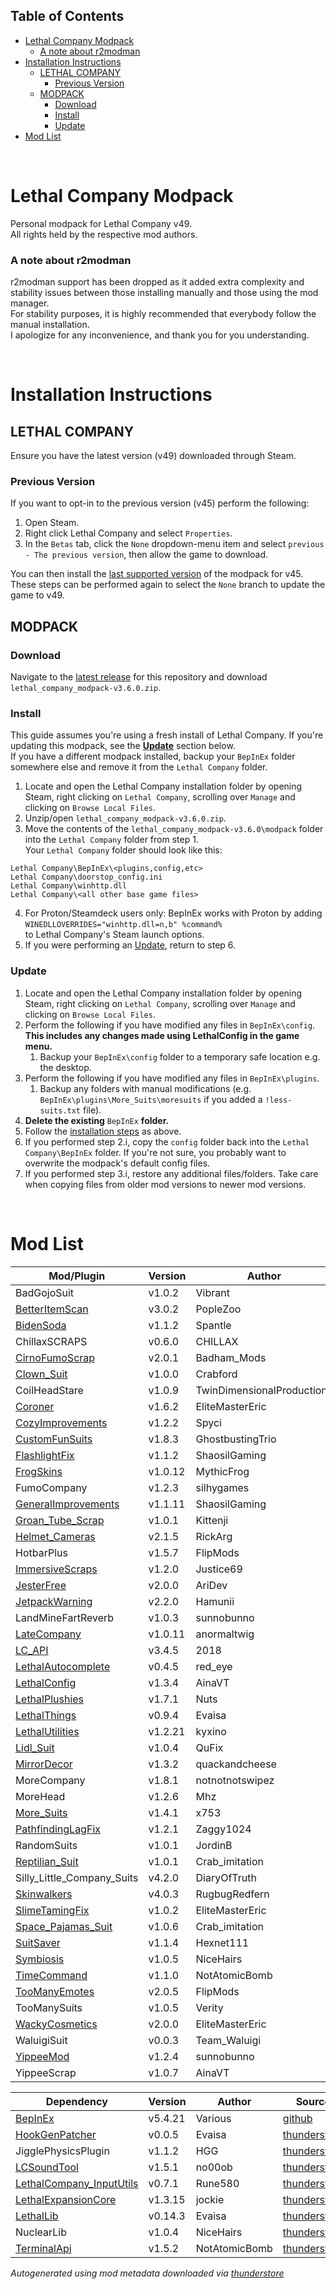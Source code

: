 ## Table of Contents

- [Lethal Company Modpack](#lethal-company-modpack)
    - [A note about r2modman](#a-note-about-r2modman)
- [Installation Instructions](#installation-instructions)
  - [LETHAL COMPANY](#lethal-company)
    - [Previous Version](#previous-version)
  - [MODPACK](#modpack)
    - [Download](#download)
    - [Install](#install)
    - [Update](#update)
- [Mod List](#mod-list)

<br>

# Lethal Company Modpack
Personal modpack for Lethal Company v49.\
All rights held by the respective mod authors.

### A note about r2modman
r2modman support has been dropped as it added extra complexity and stability issues between those installing manually and those using the mod manager.\
For stability purposes, it is highly recommended that everybody follow the manual installation.\
I apologize for any inconvenience, and thank you for you understanding.

<br>

# Installation Instructions
## LETHAL COMPANY
Ensure you have the latest version (v49) downloaded through Steam. 

### Previous Version
If you want to opt-in to the previous version (v45) perform the following:
1. Open Steam.
2. Right click Lethal Company and select `Properties`.
3. In the `Betas` tab, click the `None` dropdown-menu item and select `previous - The previous version`, then allow the game to download.

You can then install the [last supported version](https://github.com/konovic/lethal_company_modpack/releases/tag/v2.7.0) of the modpack for v45.\
These steps can be performed again to select the `None` branch to update the game to v49.

## MODPACK

### Download
Navigate to the [latest release](https://github.com/konovic/lethal_company_modpack/releases/latest) for this repository and download `lethal_company_modpack-v3.6.0.zip`.

### Install
This guide assumes you're using a fresh install of Lethal Company. If you're updating this modpack, see the [**Update**](#update) section below.\
If you have a different modpack installed, backup your `BepInEx` folder somewhere else and remove it from the `Lethal Company` folder.
1. Locate and open the Lethal Company installation folder by opening Steam, right clicking on `Lethal Company`, scrolling over `Manage` and clicking on `Browse Local Files`.
2. Unzip/open `lethal_company_modpack-v3.6.0.zip`.
3. Move the contents of the `lethal_company_modpack-v3.6.0\modpack` folder into the `Lethal Company` folder from step 1.\
Your `Lethal Company` folder should look like this:
```
Lethal Company\BepInEx\<plugins,config,etc>
Lethal Company\doorstop_config.ini
Lethal Company\winhttp.dll
Lethal Company\<all other base game files>
```
4. For Proton/Steamdeck users only: BepInEx works with Proton by adding\
`WINEDLLOVERRIDES="winhttp.dll=n,b" %command%`\
to Lethal Company's Steam launch options.
5. If you were performing an [Update](#update), return to step 6.

### Update
1. Locate and open the Lethal Company installation folder by opening Steam, right clicking on `Lethal Company`, scrolling over `Manage` and clicking on `Browse Local Files`.
2. Perform the following if you have modified any files in `BepInEx\config`. **This includes any changes made using LethalConfig in the game menu.**
    1. Backup your `BepInEx\config` folder to a temporary safe location e.g. the desktop.
3. Perform the following if you have modified any files in `BepInEx\plugins`.
    1. Backup any folders with manual modifications (e.g. `BepInEx\plugins\More_Suits\moresuits` if you added a `!less-suits.txt` file).
4. **Delete the existing** `BepInEx` **folder.**
5. Follow the [installation steps](#modpack) as above.
6. If you performed step 2.i, copy the `config` folder back into the `Lethal Company\BepInEx` folder. If you're not sure, you probably want to overwrite the modpack's default config files.
7. If you performed step 3.i, restore any additional files/folders. Take care when copying files from older mod versions to newer mod versions.

<br>

# Mod List
| Mod/Plugin                                                                              | Version | Author                     | Source                                                                                              |
| --------------------------------------------------------------------------------------- | ------- | -------------------------- | --------------------------------------------------------------------------------------------------- |
| BadGojoSuit                                                                             | v1.0.2  | Vibrant                    | [thunderstore](https://thunderstore.io/c/lethal-company/p/Vibrant/BadGojoSuit)                      |
| [BetterItemScan](https://github.com/PopleZoo/BetterItemScan)                            | v3.0.2  | PopleZoo                   | [thunderstore](https://thunderstore.io/c/lethal-company/p/PopleZoo/BetterItemScan)                  |
| [BidenSoda](https://thunderstore.io/c/lethal-company/p/Spantle/BidenSoda)               | v1.1.2  | Spantle                    | [thunderstore](https://thunderstore.io/c/lethal-company/p/Spantle/BidenSoda)                        |
| ChillaxSCRAPS                                                                           | v0.6.0  | CHILLAX                    | [thunderstore](https://thunderstore.io/c/lethal-company/p/CHILLAX/ChillaxSCRAPS)                    |
| [CirnoFumoScrap](https://github.com/Badhamknibbs/Cirno-Fumo-Scrap-mod_LC)               | v2.0.1  | Badham_Mods                | [thunderstore](https://thunderstore.io/c/lethal-company/p/Badham_Mods/CirnoFumoScrap)               |
| [Clown_Suit](https://thunderstore.io/c/lethal-company/p/x753/More_Suits/)               | v1.0.0  | Crabford                   | [thunderstore](https://thunderstore.io/c/lethal-company/p/Crabford/Clown_Suit)                      |
| CoilHeadStare                                                                           | v1.0.9  | TwinDimensionalProductions | [thunderstore](https://thunderstore.io/c/lethal-company/p/TwinDimensionalProductions/CoilHeadStare) |
| [Coroner](https://github.com/EliteMasterEric/Coroner)                                   | v1.6.2  | EliteMasterEric            | [thunderstore](https://thunderstore.io/c/lethal-company/p/EliteMasterEric/Coroner)                  |
| [CozyImprovements](https://github.com/ricky-davis/CozyImprovements)                     | v1.2.2  | Spyci                      | [thunderstore](https://thunderstore.io/c/lethal-company/p/Spyci/CozyImprovements)                   |
| [CustomFunSuits](https://www.google.com)                                                | v1.8.3  | GhostbustingTrio           | [thunderstore](https://thunderstore.io/c/lethal-company/p/GhostbustingTrio/CustomFunSuits)          |
| [FlashlightFix](https://github.com/Shaosil/LethalCompanyMods-FlashlightFix)             | v1.1.2  | ShaosilGaming              | [thunderstore](https://thunderstore.io/c/lethal-company/p/ShaosilGaming/FlashlightFix)              |
| [FrogSkins](https://twitter.com/mythicfroggo)                                           | v1.0.12 | MythicFrog                 | [thunderstore](https://thunderstore.io/c/lethal-company/p/MythicFrog/FrogSkins)                     |
| FumoCompany                                                                             | v1.2.3  | silhygames                 | [thunderstore](https://thunderstore.io/c/lethal-company/p/silhygames/FumoCompany)                   |
| [GeneralImprovements](https://github.com/Shaosil/LethalCompanyMods-GeneralImprovements) | v1.1.11 | ShaosilGaming              | [thunderstore](https://thunderstore.io/c/lethal-company/p/ShaosilGaming/GeneralImprovements)        |
| [Groan_Tube_Scrap](https://github.com/ChrisFeline)                                      | v1.0.1  | Kittenji                   | [thunderstore](https://thunderstore.io/c/lethal-company/p/Kittenji/Groan_Tube_Scrap)                |
| [Helmet_Cameras](https://github.com/The0therOne/Helmet_Cameras)                         | v2.1.5  | RickArg                    | [thunderstore](https://thunderstore.io/c/lethal-company/p/RickArg/Helmet_Cameras)                   |
| HotbarPlus                                                                              | v1.5.7  | FlipMods                   | [thunderstore](https://thunderstore.io/c/lethal-company/p/FlipMods/HotbarPlus)                      |
| [ImmersiveScraps](https://discord.com/channels/1168655651455639582/1195454016021340322) | v1.2.0  | Justice69                  | [thunderstore](https://thunderstore.io/c/lethal-company/p/Justice69/ImmersiveScraps)                |
| [JesterFree](https://github.com/AriDeve/JesterFree)                                     | v2.0.0  | AriDev                     | [thunderstore](https://thunderstore.io/c/lethal-company/p/AriDev/JesterFree)                        |
| [JetpackWarning](https://github.com/Hamunii/JetpackWarning)                             | v2.2.0  | Hamunii                    | [thunderstore](https://thunderstore.io/c/lethal-company/p/Hamunii/JetpackWarning)                   |
| LandMineFartReverb                                                                      | v1.0.3  | sunnobunno                 | [thunderstore](https://thunderstore.io/c/lethal-company/p/sunnobunno/LandMineFartReverb)            |
| [LateCompany](https://github.com/ANormalTwig/LC-LateCompany)                            | v1.0.11 | anormaltwig                | [thunderstore](https://thunderstore.io/c/lethal-company/p/anormaltwig/LateCompany)                  |
| [LC_API](https://github.com/steven4547466/LC-API)                                       | v3.4.5  | 2018                       | [thunderstore](https://thunderstore.io/c/lethal-company/p/2018/LC_API)                              |
| [LethalAutocomplete](https://github.com/IlyaChichkov/LethalAutocompleteMod)             | v0.4.5  | red_eye                    | [thunderstore](https://thunderstore.io/c/lethal-company/p/red_eye/LethalAutocomplete)               |
| [LethalConfig](https://github.com/AinaVT/LethalConfig)                                  | v1.3.4  | AinaVT                     | [thunderstore](https://thunderstore.io/c/lethal-company/p/AinaVT/LethalConfig)                      |
| [LethalPlushies](https://steamcommunity.com/id/Bohdie/)                                 | v1.7.1  | Nuts                       | [thunderstore](https://thunderstore.io/c/lethal-company/p/Nuts/LethalPlushies)                      |
| [LethalThings](https://github.com/EvaisaDev/LethalThings)                               | v0.9.4  | Evaisa                     | [thunderstore](https://thunderstore.io/c/lethal-company/p/Evaisa/LethalThings)                      |
| [LethalUtilities](https://discord.gg/rzQcgRDQw3)                                        | v1.2.21 | kyxino                     | [thunderstore](https://thunderstore.io/c/lethal-company/p/kyxino/LethalUtilities)                   |
| [Lidl_Suit](https://www.lidl.de)                                                        | v1.0.4  | QuFix                      | [thunderstore](https://thunderstore.io/c/lethal-company/p/QuFix/Lidl_Suit)                          |
| [MirrorDecor](https://github.com/quackandcheese/MirrorDecor)                            | v1.3.2  | quackandcheese             | [thunderstore](https://thunderstore.io/c/lethal-company/p/quackandcheese/MirrorDecor)               |
| MoreCompany                                                                             | v1.8.1  | notnotnotswipez            | [thunderstore](https://thunderstore.io/c/lethal-company/p/notnotnotswipez/MoreCompany)              |
| MoreHead                                                                                | v1.2.6  | Mhz                        | [thunderstore](https://thunderstore.io/c/lethal-company/p/Mhz/MoreHead)                             |
| [More_Suits](https://github.com/x753/Lethal-Company-More-Suits)                         | v1.4.1  | x753                       | [thunderstore](https://thunderstore.io/c/lethal-company/p/x753/More_Suits)                          |
| [PathfindingLagFix](https://github.com/Zaggy1024/LC_PathfindingLagFix/)                 | v1.2.1  | Zaggy1024                  | [thunderstore](https://thunderstore.io/c/lethal-company/p/Zaggy1024/PathfindingLagFix)              |
| RandomSuits                                                                             | v1.0.1  | JordinB                    | [thunderstore](https://thunderstore.io/c/lethal-company/p/JordinB/RandomSuits)                      |
| [Reptilian_Suit](https://github.com/x753/Lethal-Company-More-Suits)                     | v1.0.1  | Crab_imitation             | [thunderstore](https://thunderstore.io/c/lethal-company/p/Crab_imitation/Reptilian_Suit)            |
| Silly_Little_Company_Suits                                                              | v4.2.0  | DiaryOfTruth               | [thunderstore](https://thunderstore.io/c/lethal-company/p/DiaryOfTruth/Silly_Little_Company_Suits)  |
| [Skinwalkers](https://rugbug.net/skinwalkers)                                           | v4.0.3  | RugbugRedfern              | [thunderstore](https://thunderstore.io/c/lethal-company/p/RugbugRedfern/Skinwalkers)                |
| [SlimeTamingFix](https://github.com/EliteMasterEric/SlimeTamingFix)                     | v1.0.2  | EliteMasterEric            | [thunderstore](https://thunderstore.io/c/lethal-company/p/EliteMasterEric/SlimeTamingFix)           |
| [Space_Pajamas_Suit](https://github.com/x753/Lethal-Company-More-Suits)                 | v1.0.6  | Crab_imitation             | [thunderstore](https://thunderstore.io/c/lethal-company/p/Crab_imitation/Space_Pajamas_Suit)        |
| [SuitSaver](https://github.com/Hexnet111/SuitSaver)                                     | v1.1.4  | Hexnet111                  | [thunderstore](https://thunderstore.io/c/lethal-company/p/Hexnet111/SuitSaver)                      |
| [Symbiosis](https://github.com/niceh26/Symbiosis)                                       | v1.0.5  | NiceHairs                  | [thunderstore](https://thunderstore.io/c/lethal-company/p/NiceHairs/Symbiosis)                      |
| [TimeCommand](https://github.com/NotAtomicBomb/TimeCommand)                             | v1.1.0  | NotAtomicBomb              | [thunderstore](https://thunderstore.io/c/lethal-company/p/NotAtomicBomb/TimeCommand)                |
| [TooManyEmotes](https://github.com/cmooref17/Lethal-Company-TooManyEmotes)              | v2.0.5  | FlipMods                   | [thunderstore](https://thunderstore.io/c/lethal-company/p/FlipMods/TooManyEmotes)                   |
| TooManySuits                                                                            | v1.0.5  | Verity                     | [thunderstore](https://thunderstore.io/c/lethal-company/p/Verity/TooManySuits)                      |
| [WackyCosmetics](https://github.com/EliteMasterEric/Wacky-Cosmetics)                    | v2.0.0  | EliteMasterEric            | [thunderstore](https://thunderstore.io/c/lethal-company/p/EliteMasterEric/WackyCosmetics)           |
| WaluigiSuit                                                                             | v0.0.3  | Team_Waluigi               | [thunderstore](https://thunderstore.io/c/lethal-company/p/Team_Waluigi/WaluigiSuit)                 |
| [YippeeMod](https://github.com/sunnobunno/SunnysMod)                                    | v1.2.4  | sunnobunno                 | [thunderstore](https://thunderstore.io/c/lethal-company/p/sunnobunno/YippeeMod)                     |
| YippeeScrap                                                                             | v1.0.7  | AinaVT                     | [thunderstore](https://thunderstore.io/c/lethal-company/p/AinaVT/YippeeScrap)                       |

| Dependency                                                                        | Version | Author        | Source                                                                                      |
| --------------------------------------------------------------------------------- | ------- | ------------- | ------------------------------------------------------------------------------------------- |
| [BepInEx](https://github.com/BepInEx/BepInEx)                                     | v5.4.21 | Various       | [github](https://github.com/BepInEx/BepInEx/releases/tag/v5.4.21)                           |
| [HookGenPatcher](https://github.com/harbingerofme/Bepinex.Monomod.HookGenPatcher) | v0.0.5  | Evaisa        | [thunderstore](https://thunderstore.io/c/lethal-company/p/Evaisa/HookGenPatcher)            |
| JigglePhysicsPlugin                                                               | v1.1.2  | HGG           | [thunderstore](https://thunderstore.io/c/lethal-company/p/HGG/JigglePhysicsPlugin)          |
| [LCSoundTool](https://github.com/no00ob/LCSoundTool)                              | v1.5.1  | no00ob        | [thunderstore](https://thunderstore.io/c/lethal-company/p/no00ob/LCSoundTool)               |
| [LethalCompany_InputUtils](https://github.com/Rune580/LethalCompanyInputUtils)    | v0.7.1  | Rune580       | [thunderstore](https://thunderstore.io/c/lethal-company/p/Rune580/LethalCompany_InputUtils) |
| [LethalExpansionCore](https://github.com/LethalMods/LethalExpansionCore)          | v1.3.15 | jockie        | [thunderstore](https://thunderstore.io/c/lethal-company/p/jockie/LethalExpansionCore)       |
| [LethalLib](https://github.com/EvaisaDev/LethalLib)                               | v0.14.3 | Evaisa        | [thunderstore](https://thunderstore.io/c/lethal-company/p/Evaisa/LethalLib)                 |
| NuclearLib                                                                        | v1.0.4  | NiceHairs     | [thunderstore](https://thunderstore.io/c/lethal-company/p/NiceHairs/NuclearLib)             |
| [TerminalApi](https://github.com/NotAtomicBomb/TerminalApi)                       | v1.5.2  | NotAtomicBomb | [thunderstore](https://thunderstore.io/c/lethal-company/p/NotAtomicBomb/TerminalApi)        |

*Autogenerated using mod metadata downloaded via [thunderstore](https://thunderstore.io/c/lethal-company)*
